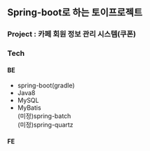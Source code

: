 ## Spring-boot로 하는 토이프로젝트
### Project : 카페 회원 정보 관리 시스템(쿠폰)
### Tech
#### BE
- spring-boot(gradle) <br>
- Java8 <br>
- MySQL <br>
- MyBatis <br>
(미정)spring-batch <br>
(미정)spring-quartz <br>

#### FE

